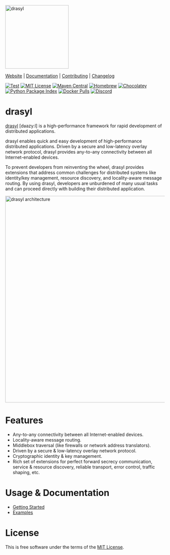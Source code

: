 [<img src="https://docs.drasyl.org/img/logo-text.svg" alt="drasyl" width="200"/>](https://drasyl.org)

[Website](https://drasyl.org) |
[Documentation](https://docs.drasyl.org) |
[Contributing](CONTRIBUTING.md) |
[Changelog](CHANGELOG.md)

[![Test](https://github.com/drasyl/drasyl/actions/workflows/test.yml/badge.svg)](https://github.com/drasyl/drasyl/actions/workflows/test.yml)
[![MIT License](https://img.shields.io/badge/license-MIT-blue)](https://opensource.org/licenses/MIT)
[![Maven Central](https://img.shields.io/maven-central/v/org.drasyl/drasyl-core.svg)](https://mvnrepository.com/artifact/org.drasyl/drasyl-core)
[![Homebrew](https://img.shields.io/badge/dynamic/json.svg?url=https://raw.githubusercontent.com/drasyl/homebrew-tap/main/Info/drasyl.json&prefix=v&query=$.versions.stable&label=homebrew&color=important)](https://github.com/drasyl/homebrew-tap)
[![Chocolatey](https://img.shields.io/chocolatey/v/drasyl)](https://chocolatey.org/packages/drasyl)
[![Python Package Index](https://img.shields.io/pypi/v/drasyl.svg)](https://pypi.org/project/drasyl)
[![Docker Pulls](https://img.shields.io/docker/pulls/drasyl/drasyl)](https://hub.docker.com/r/drasyl/drasyl)
[![Discord](https://img.shields.io/discord/959492172560891905)](https://discord.gg/2tcZPy7BCu)

# drasyl

[drasyl](https://github.com/drasyl/drasyl) [dʁazy:l] is a high-performance framework for rapid development of distributed applications.

drasyl enables quick and easy development of high-performance distributed applications. Driven by a secure and low-latency overlay network protocol, drasyl provides any-to-any connectivity between all Internet-enabled devices.

To prevent developers from reinventing the wheel, drasyl provides extensions that address common challenges for distributed systems like identity/key management, resource discovery, and locality-aware message routing. By using drasyl, developers are unburdened of many usual tasks and can proceed directly with building their distributed application.

<img src="https://docs.drasyl.org/img/drasyl-architecture.svg" alt="drasyl architecture" width="650px">

# Features

* Any-to-any connectivity between all Internet-enabled devices.
* Locality-aware message routing.
* Middlebox traversal (like firewalls or network address translators).
* Driven by a secure & low-latency overlay network protocol.
* Cryptographic identity & key management.
* Rich set of extensions for perfect forward secrecy communication, service & resource discovery, reliable transport, error control, traffic shaping, etc.

# Usage & Documentation

* [Getting Started](https://docs.drasyl.org/language-bindings/python/)
* [Examples](https://github.com/drasyl/drasyl/tree/master/drasyl-shared-library/examples/python)

# License

This is free software under the terms of the [MIT License](https://github.com/drasyl/drasyl/blob/master/LICENSE).
